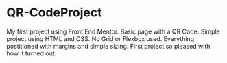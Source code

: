 # QR-CodeProject
My first project using Front End Mentor. Basic page with a QR Code.
Simple project using HTML and CSS. No Grid or Flexbox used. Everything postitioned with margins and simple sizing. First project so pleased with how it turned out.
